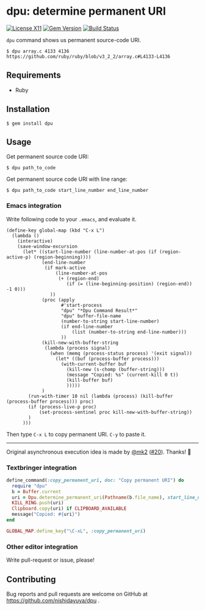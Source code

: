# dpu: determine permanent URI

[![License X11](https://img.shields.io/badge/license-X11-blue.svg)](https://raw.githubusercontent.com/nishidayuya/dpu/master/LICENSE.txt)
[![Gem Version](https://badge.fury.io/rb/dpu.svg)](https://rubygems.org/gems/dpu)
[![Build Status](https://github.com/nishidayuya/dpu/workflows/ubuntu/badge.svg)](https://github.com/nishidayuya/dpu/actions?query=workflow%3Aubuntu)

`dpu` command shows us permanent source-code URI.

```console
$ dpu array.c 4133 4136
https://github.com/ruby/ruby/blob/v3_2_2/array.c#L4133-L4136
```

## Requirements

- Ruby

## Installation

```console
$ gem install dpu
```

## Usage

Get permanent source code URI:

```console
$ dpu path_to_code
```

Get permanent source code URI with line range:

```console
$ dpu path_to_code start_line_number end_line_number
```

### Emacs integration

Write following code to your `.emacs`, and evaluate it.

```emacs-lisp
(define-key global-map (kbd "C-x L")
  (lambda ()
    (interactive)
    (save-window-excursion
      (let* ((start-line-number (line-number-at-pos (if (region-active-p) (region-beginning))))
             (end-line-number
              (if mark-active
                  (line-number-at-pos
                   (+ (region-end)
                      (if (= (line-beginning-position) (region-end)) -1 0)))
                ))
             (proc (apply
                    #'start-process
                    "dpu" "*Dpu Command Result*"
                    "dpu" buffer-file-name
                    (number-to-string start-line-number)
                    (if end-line-number
                        (list (number-to-string end-line-number)))
                    ))
             (kill-new-with-buffer-string
              (lambda (process signal)
                (when (memq (process-status process) '(exit signal))
                  (let* ((buf (process-buffer process)))
                    (with-current-buffer buf
                      (kill-new (s-chomp (buffer-string)))
                      (message "Copied: %s" (current-kill 0 t))
                      (kill-buffer buf)
                      )))))
             )
        (run-with-timer 10 nil (lambda (process) (kill-buffer (process-buffer process))) proc)
        (if (process-live-p proc)
            (set-process-sentinel proc kill-new-with-buffer-string))
        )
      )))
```

Then type `C-x L` to copy permanent URI. `C-y` to paste it.

---

Original asynchronous execution idea is made by [@mk2](https://github.com/mk2) ([#20](https://github.com/nishidayuya/dpu/pull/20)). Thanks! :tada:

### Textbringer integration

```ruby
define_command(:copy_permanent_uri, doc: "Copy permanent URI") do
  require "dpu"
  b = Buffer.current
  uri = Dpu.determine_permanent_uri(Pathname(b.file_name), start_line_number: b.current_line)
  KILL_RING.push(uri)
  Clipboard.copy(uri) if CLIPBOARD_AVAILABLE
  message("Copied: #{uri}")
end

GLOBAL_MAP.define_key("\C-xL", :copy_permanent_uri)
```

### Other editor integration

Write pull-request or issue, please!

## Contributing

Bug reports and pull requests are welcome on GitHub at https://github.com/nishidayuya/dpu .
